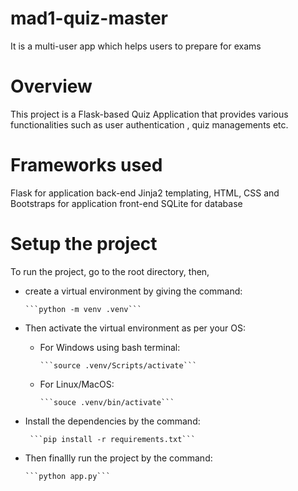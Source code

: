 # mad1-quiz-master
It is a multi-user app which helps users to prepare for exams

# Overview
This project is a Flask-based Quiz Application that provides various functionalities such as user authentication , quiz managements etc.

 # Frameworks used
Flask for application back-end
Jinja2 templating, HTML, CSS and Bootstraps for application front-end
SQLite for database 

# Setup the project

To run the project, go to the root directory, then,
- create a virtual environment by giving the command:
  
      ```python -m venv .venv```

- Then activate the virtual environment as per your OS:

    - For Windows using bash terminal:
    
          ```source .venv/Scripts/activate```
    
    - For Linux/MacOS:
    
          ```souce .venv/bin/activate```
  
- Install the dependencies by the command:
  
       ```pip install -r requirements.txt```

- Then finallly run the project by the command:

      ```python app.py```





 
